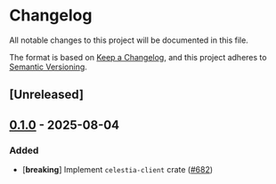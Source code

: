 # Changelog

All notable changes to this project will be documented in this file.

The format is based on [Keep a Changelog](https://keepachangelog.com/en/1.0.0/),
and this project adheres to [Semantic Versioning](https://semver.org/spec/v2.0.0.html).

## [Unreleased]

## [0.1.0](https://github.com/eigerco/lumina/releases/tag/celestia-client-v0.1.0) - 2025-08-04

### Added

- [**breaking**] Implement `celestia-client` crate ([#682](https://github.com/eigerco/lumina/pull/682))
